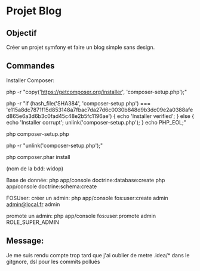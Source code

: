 <h1>Projet Blog</h1>

<h2>Objectif</h2>
Créer un projet symfony et faire un blog simple sans design.

<h2>Commandes</h2>
Installer Composer:

php -r "copy('https://getcomposer.org/installer', 'composer-setup.php');"

php -r "if (hash_file('SHA384', 'composer-setup.php') === 'e115a8dc7871f15d853148a7fbac7da27d6c0030b848d9b3dc09e2a0388afed865e6a3d6b3c0fad45c48e2b5fc1196ae') { echo 'Installer verified'; } else { echo 'Installer corrupt'; unlink('composer-setup.php'); } echo PHP_EOL;"

php composer-setup.php

php -r "unlink('composer-setup.php');"

php composer.phar install

(nom de la bdd: widop)


Base de donnée:
php app/console doctrine:database:create
php app/console doctrine:schema:create

FOSUser:
créer un admin:
php app/console fos:user:create admin admin@local.fr admin

promote un admin:
php app/console fos:user:promote admin ROLE_SUPER_ADMIN


<h2>Message:</h2>
Je me suis rendu compte trop tard que j'ai oublier de metre .idea/* dans le gitgnore, dsl pour les commits pollués

